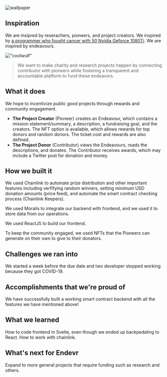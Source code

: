 ![wallpaper](https://user-images.githubusercontent.com/65676392/170804066-40764783-0419-4c8d-bc0a-0dde614e7be5.png)

## Inspiration

We are insipred by reserachers, pioneers, and project creators. We inspired by [a programmer who fought cancer with 50 Nvidia Geforce 1080Ti](https://howardchen.substack.com/p/this-amateur-programmer-fought-cancer?s=r). We are inspired by endeavours. 

!["coolwulf"](https://user-images.githubusercontent.com/65676392/170809467-d3f3f5ee-def8-43ec-bc28-ed4d36424899.png)


> We want to make charity and research projects happen by connecting contributor with pioneers while fostering a transparent and accountable platform to fund these endeavors.

## What it does

We hope to incentivize public good projects through rewards and community engagement. 

- **The Project Creator** (Pioneer) creates an Endeavour, which contains a mission statement/summary, a description, a fundraising goal, and the creators. The NFT option is available, which allows rewards for top donors and random donors. The ticket cost and rewards are also defined.
- **The Project Donor** (Contributor) views the Endeavours, reads the descriptions, and donates. The Contributor receives awards, which may include a Twitter post for donation and money.

## How we built it

We used Chainlink to automate prize distribution and other important features including verfifying random winners, setting minimum USD donation amounts (price feed), and automate the smart contract checking process (Chainlink Keepers).

We used Moralis to integrate our backend with frontend, and we used it to store data from our operations.

We used ReactJS to build our frontend.

To keep the community engaged, we used NFTs that the Pioneers can generate on their own to give to their donators.

## Challenges we ran into

We started a week before the due date and two developer stopped working because they got COVID-19.

## Accomplishments that we're proud of

We have successfully built a working smart contract backend with all the features we have mentioned above! 

## What we learned

How to code frontend in Svelte, even though we ended up backpedaling to React. How to work with chainlink.

## What's next for Endevr
Expand to more general projects that require funding such as research and others.
